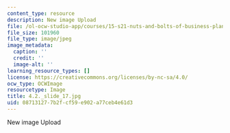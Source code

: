 ```yaml
---
content_type: resource
description: New image Upload
file: /ol-ocw-studio-app/courses/15-s21-nuts-and-bolts-of-business-plans-january-iap-2014/087131277b2fcf59e902a77ceb4e61d3_4.2._slide_17.jpg
file_size: 101960
file_type: image/jpeg
image_metadata:
  caption: ''
  credit: ''
  image-alt: ''
learning_resource_types: []
license: https://creativecommons.org/licenses/by-nc-sa/4.0/
ocw_type: OCWImage
resourcetype: Image
title: 4.2._slide_17.jpg
uid: 08713127-7b2f-cf59-e902-a77ceb4e61d3
---
```

New image Upload